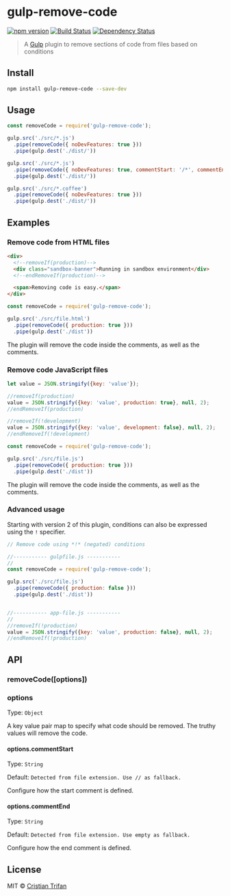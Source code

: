 # gulp-remove-code

[![npm version](https://badge.fury.io/js/gulp-remove-code.svg)](https://badge.fury.io/js/gulp-remove-code)
[![Build Status](https://travis-ci.org/crissdev/gulp-remove-code.svg?branch=master)](https://travis-ci.org/crissdev/gulp-remove-code)
[![Dependency Status](https://david-dm.org/crissdev/gulp-remove-code.svg)](https://david-dm.org/crissdev/gulp-remove-code)

> A [Gulp](https://github.com/gulpjs/gulp) plugin to remove sections of code from files based on conditions


## Install

```sh
npm install gulp-remove-code --save-dev
```

## Usage

```js
const removeCode = require('gulp-remove-code');

gulp.src('./src/*.js')
  .pipe(removeCode({ noDevFeatures: true }))
  .pipe(gulp.dest('./dist/'))

gulp.src('./src/*.js')
  .pipe(removeCode({ noDevFeatures: true, commentStart: '/*', commentEnd: '*/' }))
  .pipe(gulp.dest('./dist/'))

gulp.src('./src/*.coffee')
  .pipe(removeCode({ noDevFeatures: true }))
  .pipe(gulp.dest('./dist/'))
```

## Examples

### Remove code from HTML files

```html
<div>
  <!--removeIf(production)-->
  <div class="sandbox-banner">Running in sandbox environment</div>
  <!--endRemoveIf(production)-->

  <span>Removing code is easy.</span>
</div>
```

```js
const removeCode = require('gulp-remove-code');

gulp.src('./src/file.html')
  .pipe(removeCode({ production: true }))
  .pipe(gulp.dest('./dist'))
```

The plugin will remove the code inside the comments, as well as the comments.


### Remove code JavaScript files

```js
let value = JSON.stringify({key: 'value'});

//removeIf(production)
value = JSON.stringify({key: 'value', production: true}, null, 2);
//endRemoveIf(production)

//removeIf(!development)
value = JSON.stringify({key: 'value', development: false}, null, 2);
//endRemoveIf(!development)

```

```js
const removeCode = require('gulp-remove-code');

gulp.src('./src/file.js')
  .pipe(removeCode({ production: true }))
  .pipe(gulp.dest('./dist'))
```

The plugin will remove the code inside the comments, as well as the comments.


### Advanced usage

Starting with version 2 of this plugin, conditions can also be expressed using the `!` specifier.


```js
// Remove code using *!* (negated) conditions

//----------- gulpfile.js -----------
//
const removeCode = require('gulp-remove-code');

gulp.src('./src/file.js')
  .pipe(removeCode({ production: false }))
  .pipe(gulp.dest('./dist'))


//----------- app-file.js -----------
//
//removeIf(!production)
value = JSON.stringify({key: 'value', production: false}, null, 2);
//endRemoveIf(!production)

```



## API

### removeCode([options])

### options

Type: `Object`

A key value pair map to specify what code should be removed. The truthy values will remove the code.


#### options.commentStart

Type: `String`

Default: `Detected from file extension. Use // as fallback.`

Configure how the start comment is defined.


#### options.commentEnd

Type: `String`

Default: `Detected from file extension. Use empty as fallback.`

Configure how the end comment is defined.


## License

MIT © [Cristian Trifan](https://crissdev.com)
